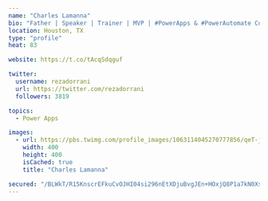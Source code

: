```yaml
---
name: "Charles Lamanna"
bio: "Father | Speaker | Trainer | MVP | #PowerApps & #PowerAutomate Community Super User | YouTuber Right-pointing triangle http://youtube.com/c/rezadorrani | Learn - Share - Clockwise rightwards and leftwards open circle arrows"
location: Houston, TX
type: "profile"
heat: 83

website: https://t.co/tAcqSdqguf

twitter:
  username: rezadorrani
  url: https://twitter.com/rezadorrani
  followers: 3819

topics:
  - Power Apps

images:
  - url: https://pbs.twimg.com/profile_images/1063114045270777856/qeT-jpWr_400x400.jpg
    width: 400
    height: 400
    isCached: true
    title: "Charles Lamanna"

secured: "/BLWkT/R15KnscrEFkuCvOJHI04si296nEtXDjuBvgJEn+HOxjQ8P1a7kN0XsuU7nZkRBjaqXd2BahTJv5mfbeuPD8vpuIF51L5HWABwhAyYs4Hg+tTZZTc22hdA6BhVA4wOM911KDNk/+xYPx8e/CKWhzVUxHEummEMuoygsW8g3rFdra2dZinDUI0OphghO53Zffs2Uipqws12asJgbEcj6C97dC9pTG6jK5zEBlaOdEdTXKy/u74xZZEBxaGYIrBD9+7MF8ryFS2egGTxlB8MCJ02Jfj1l+yXJ+uXAtYB/odVAK/zhhWKziZXNaRtwyvZpD7g3FrEhWEftaI9dDl1gJU83jshY+zltBDLqftIyIiYzQZjsm4Xke068YlMTjUPdSc+VHPaGq0IaZMDuwK6ew/0NH8Ek9RC8FNdng4=;St0Oel7pwRBoBinCH5W2sg=="
---
```


